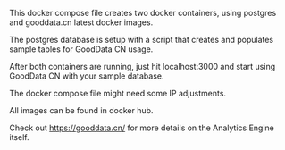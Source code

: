 This docker compose file creates two docker containers, using postgres and gooddata.cn latest docker images.

The postgres database is setup with a script that creates and populates sample tables for GoodData CN usage.

After both containers are running, just hit localhost:3000 and start using GoodData CN with your sample database.

The docker compose file might need some IP adjustments.

All images can be found in docker hub.

Check out https://gooddata.cn/ for more details on the Analytics Engine itself.